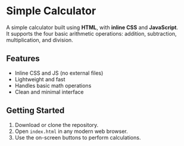 # Simple Calculator

A simple calculator built using **HTML**, with **inline CSS** and **JavaScript**.  
It supports the four basic arithmetic operations: addition, subtraction, multiplication, and division.

## Features

- Inline CSS and JS (no external files)
- Lightweight and fast
- Handles basic math operations
- Clean and minimal interface

## Getting Started

1. Download or clone the repository.
2. Open `index.html` in any modern web browser.
3. Use the on-screen buttons to perform calculations.
